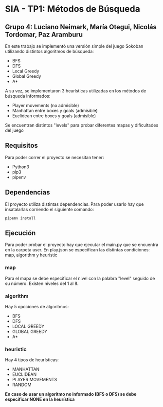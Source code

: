 # SIA - TP1: Métodos de Búsqueda
Grupo 4: Luciano Neimark, María Otegui, Nicolás Tordomar, Paz Aramburu
--
En este trabajo se implementó una versión simple del juego Sokoban utilizando distintos algoritmos de búsqueda:
- BFS
- DFS
- Local Greedy
- Global Greedy
- A*

A su vez, se implementaron 3 heurísticas utilizadas en los métodos de búsqueda informados:
- Player movements (no admisible)
- Manhattan entre boxes y goals (admisible)
- Euclidean entre boxes y goals (admisible)

Se encuentran distintos "levels" para probar diferentes mapas y dificultades del juego

## Requisitos
Para poder correr el proyecto se necesitan tener:
- Python3
- pip3
- pipenv

## Dependencias
El proyecto utiliza distintas dependencias. Para poder usarlo hay que insatalarlas corriendo el siguiente comando:
```shell
pipenv install
```

Ejecución
--
Para poder probar el proyecto hay que ejecutar el main.py que se encuentra en la carpeta user. En play.json se especifican las
distintas condiciones: map, algorithm y heuristic
### map
Para el mapa se debe especificar el nivel con la palabra "level" seguido de su número. Existen niveles del 1 al 8.

### algorithm
Hay 5 opcciones de algoritmos:
- BFS
- DFS
- LOCAL GREEDY
- GLOBAL GREEDY
- A*

### heuristic
Hay 4 tipos de heurísticas:
- MANHATTAN
- EUCLIDEAN
- PLAYER MOVEMENTS
- RANDOM

**En caso de usar un algoritmo no informado (BFS o DFS) se debe especificar NONE en la heurística**

